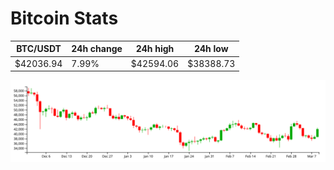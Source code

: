 # Bitcoin Stats

BTC/USDT|24h change|24h high|24h low|
|---|---|---|---|
|$42036.94|7.99%|$42594.06|$38388.73|

<img src="./chart.svg">
